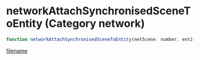# networkAttachSynchronisedSceneToEntity (Category network)

```js
function networkAttachSynchronisedSceneToEntity(netScene: number, entity: number, bone: number): void
```

[filename](networkAttachSynchronisedSceneToEntity_m.md ':include')